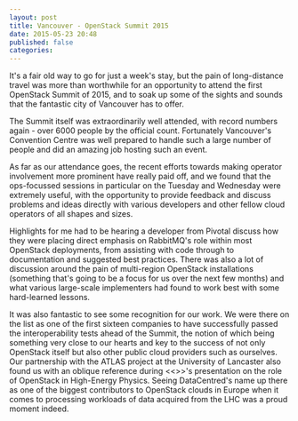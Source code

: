```yaml
---
layout: post
title: Vancouver - OpenStack Summit 2015
date: 2015-05-23 20:48
published: false
categories:
---
```


It's a fair old way to go for just a week's stay, but the pain of long-distance travel was more than worthwhile for an opportunity to attend the first OpenStack Summit of 2015, and to soak up some of the sights and sounds that the fantastic city of Vancouver has to offer.

The Summit itself was extraordinarily well attended, with record numbers again - over 6000 people by the official count.  Fortunately Vancouver's Convention Centre was well prepared to handle such a large number of people and did an amazing job hosting such an event.

As far as our attendance goes, the recent efforts towards making operator involvement more prominent have really paid off, and we found that the ops-focussed sessions in particular on the Tuesday and Wednesday were extremely useful, with the opportunity to provide feedback and discuss problems and ideas directly with various developers and other fellow cloud operators of all shapes and sizes.

Highlights for me had to be hearing a developer from Pivotal discuss how they were placing direct emphasis on RabbitMQ's role within most OpenStack deployments, from assisting with code through to documentation and suggested best practices.  There was also a lot of discussion around the pain of multi-region OpenStack installations (something that's going to be a focus for us over the next few months) and what various large-scale implementers had found to work best with some hard-learned lessons.

It was also fantastic to see some recognition for our work.  We were there on the list as one of the first sixteen companies to have successfully passed the interoperability tests ahead of the Summit, the notion of which being something very close to our hearts and key to the success of not only OpenStack itself but also other public cloud providers such as ourselves.  Our partnership with the ATLAS project at the University of Lancaster also found us with an oblique reference during <<>>'s presentation on the role of OpenStack in High-Energy Physics.  Seeing DataCentred's name up there as one of the biggest contributors to OpenStack clouds in Europe when it comes to processing workloads of data acquired from the LHC was a proud moment indeed.



